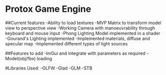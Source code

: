 # Protox Game Engine

##Current features 
-Ability to load textures 
-MVP Matrix to transform model view to perspective view
-Working Camera with manoeuvrability through keyboard and mouse input
-Phong Lighting Model implemented in a shader
-Gourand's Lighting implemented
-Implemented materials, diffuse and specular map
-Implemented different types of light sources

##Features to add
-ImGui and integrate with parameters as required
-Model(obj/fbx) loading

#Libraries Used:
-GLFW
-Glad
-GLM
-STB